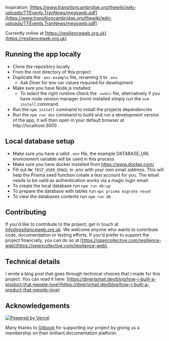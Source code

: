 Inspiration: [https://www.transitioncambridge.org/thewiki/wiki-uploads/TTEvents.TranNews/megsweb.pdf](https://www.transitioncambridge.org/thewiki/wiki-uploads/TTEvents.TranNews/megsweb.pdf)

Currently online at [https://resilienceweb.org.uk](https://resilienceweb.org.uk)

## Running the app locally

- Clone the repository locally
- From the root directory of this project
- Duplicate the `.env.example` file, renaming it to `.env`
  - Ask Diner for env var values required for development
- Make sure you have Node.js installed
  - To select the right runtime check the `.nvmrc` file, alternatively if you have node version manager (nvm) installed simply run the `nvm install` command
- Run the `npm install` command to install the projects dependencies
- Run the `npm run dev` command to build and run a development version of the app, it will then open in your default browser at http://localhost:3000

## Local database setup

- Make sure you have a valid `.env` file, the example DATABASE_URL environment variable will be used in this process
- Make sure you have docker installed from https://www.docker.com/
- Fill out `RW_TEST_USER_EMAIL` in .env with your own email address. This will help the Prisma seed function create a test account for you. The email needs to be valid as authentication works via a magic login email.
- To create the local database run `npm run db:up`
- To prepare the database with tables run `npx prisma migrate reset`
- To view the databases contents run `npm run db`

## Contributing

If you'd like to contribute to the project, get in touch at info@resilienceweb.org.uk. We welcome anyone who wants to contribute code, documendation or testing efforts. If you'd prefer to support the project financially, you can do so at [https://opencollective.com/resilience-web](https://opencollective.com/resilience-web).

## Technical details

I wrote a blog post that goes through technical choices that I made for this project. You can read it here: [https://dinerismail.dev/blog/how-i-built-a-product-that-people-love](https://dinerismail.dev/blog/how-i-built-a-product-that-people-love)

## Acknowledgements

[![Powered by Vercel](https://resilienceweb.org.uk/powered-by-vercel.svg)](https://vercel.com?utm_source=resilience-web&utm_campaign=oss)

Many thanks to [Gitbook](https://www.gitbook.com) for supporting our project by giving us a membership on their brilliant documentation platform.
